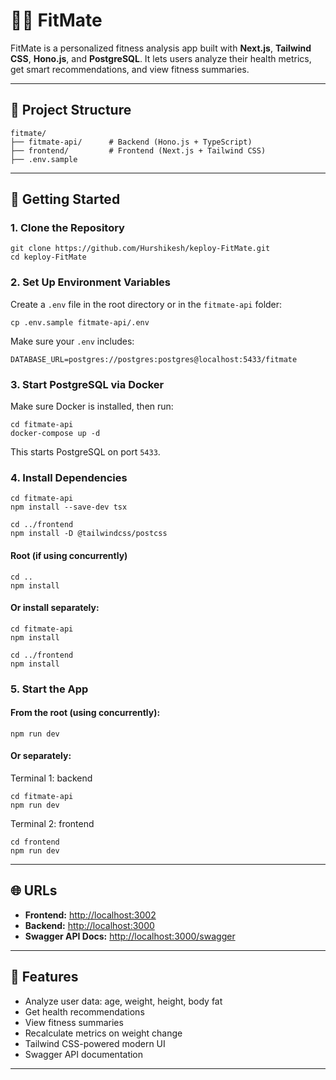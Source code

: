 # 🏋️‍♂️ FitMate

FitMate is a personalized fitness analysis app built with **Next.js**, **Tailwind CSS**, **Hono.js**, and **PostgreSQL**. It lets users analyze their health metrics, get smart recommendations, and view fitness summaries.

---

## 📁 Project Structure

```
fitmate/
├── fitmate-api/      # Backend (Hono.js + TypeScript)
├── frontend/         # Frontend (Next.js + Tailwind CSS)
├── .env.sample
```

---

## 🚀 Getting Started

### 1. Clone the Repository
```
git clone https://github.com/Hurshikesh/keploy-FitMate.git
cd keploy-FitMate
```


### 2. Set Up Environment Variables

Create a `.env` file in the root directory or in the `fitmate-api` folder:

```
cp .env.sample fitmate-api/.env
```


Make sure your `.env` includes:
```
DATABASE_URL=postgres://postgres:postgres@localhost:5433/fitmate
```


### 3. Start PostgreSQL via Docker

Make sure Docker is installed, then run:

```
cd fitmate-api
docker-compose up -d
```
This starts PostgreSQL on port `5433`.


### 4. Install Dependencies

```
cd fitmate-api
npm install --save-dev tsx
```
```
cd ../frontend
npm install -D @tailwindcss/postcss

```
#### Root (if using concurrently)
```
cd ..
npm install
```

#### Or install separately:

```
cd fitmate-api
npm install
```

```
cd ../frontend
npm install
```



### 5. Start the App

#### From the root (using concurrently):

```
npm run dev
```

#### Or separately:
Terminal 1: backend
```
cd fitmate-api
npm run dev
```
Terminal 2: frontend
```
cd frontend
npm run dev
```


---

## 🌐 URLs

- **Frontend:** [http://localhost:3002](http://localhost:3002)
- **Backend:** [http://localhost:3000](http://localhost:3000)
- **Swagger API Docs:** [http://localhost:3000/swagger](http://localhost:3000/swagger)

---

## 🧩 Features

- Analyze user data: age, weight, height, body fat
- Get health recommendations
- View fitness summaries
- Recalculate metrics on weight change
- Tailwind CSS-powered modern UI
- Swagger API documentation

---


